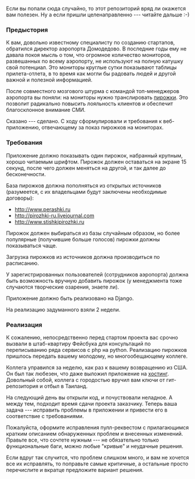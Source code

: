 Если вы попали сюда случайно, то этот репозиторий вряд ли окажется вам полезен. Ну а если пришли целенаправленно --- читайте дальше :-)

### Предыстория

К вам, довольно известному специалисту по созданию стартапов, обратился директор аэропорта Домодедово. В последние годы ему не давала покоя мысль о том, что огромное количество мониторов, развешанных по всему аэропорту, не используют на полную катушку свой потенциал. Это мониторы круглые сутки показывают таблицы прилета-отлета, в то время как могли бы радовать людей и другой важной и полезной информацией.

После совместного мозгового штурма с командой топ-менеджеров аэропорта вы поняли: на мониторы нужно транслировать [пирожки](http://lurkmore.to/Пирожки). Это позволит радикально повысить лояльность клиентов и обеспечит благосклонное внимание СМИ.

Сказано --- сделано. С ходу сформулировали и требования к веб-приложению, отвечающему за показ пирожков на мониторах.

### Требования

Приложение должно показывать один пирожок, набранный крупным, хорошо читаемым шрифтом. Пирожок должен оставаться на экране 15 секунд, после чего должен меняться на другой, и так далее до бесконечности.

База пирожков должна пополняться из открытых источников (разумеется, с их владельцами будут заключены необходимые договоры):

* http://www.perashki.ru
* http://pirozhki-ru.livejournal.com
* http://www.stishkipirozhki.ru

Пирожок должен выбираться из базы случайным образом, но более популярные (получившие больше голосов) пирожки должны показываться чаще.

Загрузка пирожков из источников должна производиться по расписанию.

У зарегистрированных пользователей (сотрудников аэропорта) должна быть возможность вручную добавить пирожок (у менеджмента тоже случаются творческие озарения, знаете ли).

Приложение должно быть реализовано на Django. 

На реализацию задуманного взяли 2 недели.

### Реализация

К сожалению, непосредственно перед стартом проекта вас срочно вызвали в штаб-квартиру Фейсбука для консультаций по переписыванию ряда сервисов с php на python. Реализацию пирожков пришлось передать вашему молодому, но многообещающему коллеге.

Коллега управился за неделю, как раз к вашему возвращению из США. Он был так любезен, что даже выложил приложение на [хостинг](http://antonz.pythonanywhere.com). Довольный собой, коллега с городостью вручил вам ключи от гит-репозитория и отбыл в Таиланд.

На следующий день вы открыли код, и почуствовали неладное. А между тем, подходит время сдачи проекта заказчику. Теперь ваша задача --- исправить проблемы в приложении и привести его в соответствие с требованиями.

Пожалуйста, оформите исправления пулл-реквестом с прилагающимся кратким описанием обнаруженных проблем и внесенных изменений. Правьте все, что сочтете нужным --- не обязательно только функциональные баги, можно любые "кривые" и неудачные решения.

Если вдруг так случится, что проблем слишком много, и вам не хочется все их исправлять, то поправьте самые критичные, а остальные просто перечислите и вкратце предложите вариант решения.
